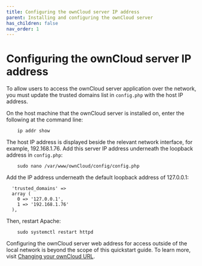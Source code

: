 ```yaml
---
title: Configuring the ownCloud server IP address
parent: Installing and configuring the ownCloud server
has_children: false
nav_order: 1
---
```


# Configuring the ownCloud server IP address

To allow users to access the ownCloud server application over the network, you must update the trusted domains list in `config.php` with the host IP address.

On the host machine that the ownCloud server is installed on, enter the following at the command line:
```shell	
	ip addr show
```
The host IP address is displayed beside the relevant network interface, for example, 192.168.1.76. Add this server IP address underneath the loopback address in `config.php`:
```shell
	sudo nano /var/www/ownCloud/config/config.php
```
Add the IP address underneath the default loopback address of 127.0.0.1:
```
  'trusted_domains' => 
  array (
    0 => '127.0.0.1',
    1 => '192.168.1.76'
  ),

```
Then, restart Apache: 
```shell
	sudo systemctl restart httpd
```

Configuring the ownCloud server web address for access outside of the local network is beyond the scope of this quickstart guide. To learn more, visit [Changing your ownCloud URL](https://doc.ownCloud.com/server/admin_manual/installation/changing_the_web_route.html).